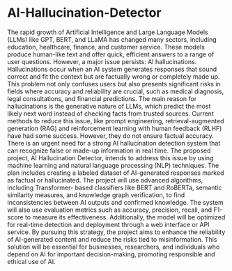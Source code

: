 # AI-Hallucination-Detector
The rapid growth of Artificial Intelligence and Large Language Models (LLMs) like GPT, BERT, and LLaMA
has changed many sectors, including education, healthcare, finance, and customer service. These models
produce human-like text and offer quick, efficient answers to a range of user questions. However, a major
issue persists: AI hallucinations. Hallucinations occur when an AI system generates responses that sound
correct and fit the context but are factually wrong or completely made up. This problem not only confuses
users but also presents significant risks in fields where accuracy and reliability are crucial, such as medical
diagnosis, legal consultations, and financial predictions.
The main reason for hallucinations is the generative nature of LLMs, which predict the most likely next word
instead of checking facts from trusted sources. Current methods to reduce this issue, like prompt engineering,
retrieval-augmented generation (RAG) and reinforcement learning with human feedback (RLHF) have had
some success. However, they do not ensure factual accuracy. There is an urgent need for a strong AI
hallucination detection system that can recognize false or made-up information in real time.
The proposed project, AI Hallucination Detector, intends to address this issue by using machine learning and
natural language processing (NLP) techniques. The plan includes creating a labeled dataset of AI-generated
responses marked as factual or hallucinated. The project will use advanced algorithms, including Transformer-
based classifiers like BERT and RoBERTa, semantic similarity measures, and knowledge graph verification,
to find inconsistencies between AI outputs and confirmed knowledge. The system will also use evaluation
metrics such as accuracy, precision, recall, and F1-score to measure its effectiveness. Additionally, the model
will be optimized for real-time detection and deployment through a web interface or API service.
By pursuing this strategy, the project aims to enhance the reliability of AI-generated content and reduce the
risks tied to misinformation. This solution will be essential for businesses, researchers, and individuals who
depend on AI for important decision-making, promoting responsible and ethical use of AI.
